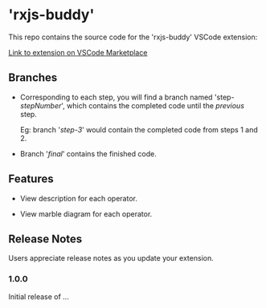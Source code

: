 # 'rxjs-buddy'

This repo contains the source code for the 'rxjs-buddy' VSCode extension:

[Link to extension on VSCode Marketplace](https://marketplace.visualstudio.com/vscode)

## Branches
* Corresponding to each step, you will find a branch named 'step-*stepNumber*', which contains the completed code until the *previous* step. 

    Eg: branch '*step-3*' would contain the completed code from steps 1 and 2.

* Branch '*final*' contains the finished code.

## Features

* View description for each operator.

* View marble diagram for each operator.

## Release Notes

Users appreciate release notes as you update your extension.

### 1.0.0

Initial release of ...